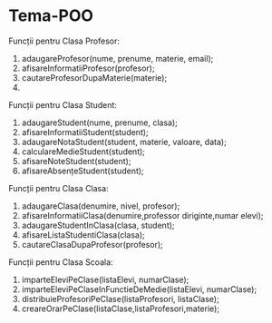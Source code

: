# Tema-POO
Funcții pentru Clasa Profesor:
1.	adaugareProfesor(nume, prenume, materie, email);
2.	afisareInformatiiProfesor(profesor);
3.	cautareProfesorDupaMaterie(materie);
4.		
Funcții pentru Clasa Student:
1.  adaugareStudent(nume, prenume, clasa);
2.  afisareInformatiiStudent(student);
3.  adaugareNotaStudent(student, materie, valoare, data);
4.  calculareMedieStudent(student);
5.  afisareNoteStudent(student);
6.  afisareAbsențeStudent(student);

Funcții pentru Clasa Clasa:
1.	adaugareClasa(denumire, nivel, profesor);
2.	afisareInformatiiClasa(denumire,professor diriginte,numar elevi);
3.	adaugareStudentInClasa(clasa, student);
4.	afisareListaStudentiClasa(clasa);
5.	cautareClasaDupaProfesor(profesor);

Funcții pentru Clasa Scoala:
1.	imparteEleviPeClase(listaElevi, numarClase);
2.	imparteEleviPeClaseInFunctieDeMedie(listaElevi, numarClase);
3.	distribuieProfesoriPeClase(listaProfesori, listaClase);
4.  creareOrarPeClase(listaClase,listaProfesori,materie);

